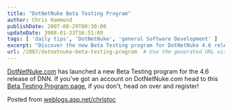 ```yaml
---
title: "DotNetNuke Beta Testing Program"
author: Chris Hammond
publishDate: 2007-08-29T00:30:00
updateDate: 2008-01-23T16:51:09
tags: [ 'daily tips', 'DotNetNuke', 'general Software Development' ]
excerpt: "Discover the new Beta Testing program for DotNetNuke 4.6 release on DotNetNuke.com. Register now to join the latest updates and enhancements. #DNN #BetaTesting"
url: /2007/dotnetnuke-beta-testing-program  # Use the generated URL with year
---
```

<P mce_keep="true"><A class="" href="https://www.dotnetnuke.com/" mce_href="https://www.dotnetnuke.com/">DotNetNuke.com</A> has launched a new Beta Testing program for the 4.6 release of DNN. If you've got an account on DotNetNuke.com head to this <A class="" href="https://www.dotnetnuke.com/Products/Development/BetaTestingProgram/tabid/1123/Default.aspx" mce_href="https://www.dotnetnuke.com/Products/Development/BetaTestingProgram/tabid/1123/Default.aspx">Beta Testing Program page</A>, if you don't, head on over and register!</P> Posted from <A href="https://weblogs.asp.net/christoc/">weblogs.asp.net/christoc</a>

